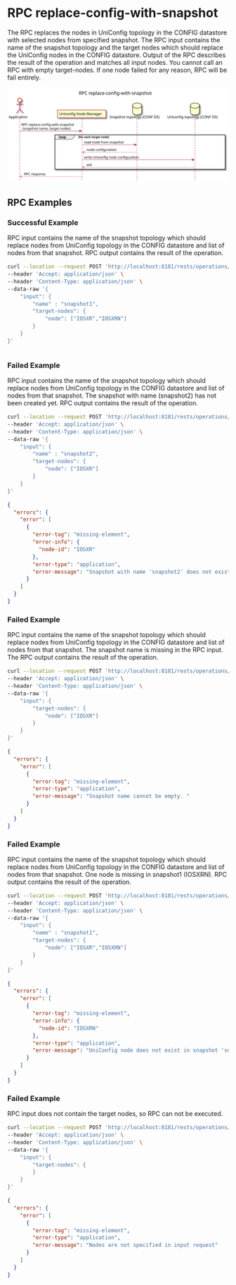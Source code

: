 # RPC replace-config-with-snapshot

The RPC replaces the nodes in UniConfig topology in the CONFIG datastore
with selected nodes from specified snapshot. The RPC input contains the
name of the snapshot topology and the target nodes which should replace
the UniConfig nodes in the CONFIG datastore. Output of the RPC describes
the result of the operation and matches all input nodes. You cannot call
an RPC with empty target-nodes. If one node failed for any reason, RPC
will be fail entirely.

![RPC replace-config-with-snapshot](RPC_replace-config-with-snapshot-RPC_replace_config_with_snapshot.svg)

## RPC Examples

### Successful Example

RPC input contains the name of the snapshot topology which should
replace nodes from UniConfig topology in the CONFIG datastore and list
of nodes from that snapshot. RPC output contains the result of the
operation.

```bash RPC Request
curl --location --request POST 'http://localhost:8181/rests/operations/snapshot-manager:replace-config-with-snapshot' \
--header 'Accept: application/json' \
--header 'Content-Type: application/json' \
--data-raw '{
    "input": {
        "name" : "snapshot1",
        "target-nodes": {
            "node": ["IOSXR","IOSXRN"]
        }
    }
}'
```

```RPC Response, Status: 204
```

### Failed Example

RPC input contains the name of the snapshot topology which should
replace nodes from UniConfig topology in the CONFIG datastore and list
of nodes from that snapshot. The snapshot with name (snapshot2) has not
been created yet. RPC output contains the result of the operation.

```bash RPC Request
curl --location --request POST 'http://localhost:8181/rests/operations/snapshot-manager:replace-config-with-snapshot' \
--header 'Accept: application/json' \
--header 'Content-Type: application/json' \
--data-raw '{
    "input": {
        "name" : "snapshot2",
        "target-nodes": {
            "node": ["IOSXR"]
        }
    }
}'
```

```json RPC Response, Status: 404
{
  "errors": {
    "error": [
      {
        "error-tag": "missing-element",
        "error-info": {
          "node-id": "IOSXR"
        },
        "error-type": "application",
        "error-message": "Snapshot with name 'snapshot2' does not exist."
      }
    ]
  }
}
```

### Failed Example

RPC input contains the name of the snapshot topology which should
replace nodes from UniConfig topology in the CONFIG datastore and list
of nodes from that snapshot. The snapshot name is missing in the RPC
input. The RPC output contains the result of the operation.

```bash RPC Request
curl --location --request POST 'http://localhost:8181/rests/operations/snapshot-manager:replace-config-with-snapshot' \
--header 'Accept: application/json' \
--header 'Content-Type: application/json' \
--data-raw '{
    "input": {
        "target-nodes": {
            "node": ["IOSXR"]
        }
    }
}'
```

```json RPC Response, Status: 400
{
  "errors": {
    "error": [
      {
        "error-tag": "missing-element",
        "error-type": "application",
        "error-message": "Snapshot name cannot be empty. "
      }
    ]
  }
}
```

### Failed Example

RPC input contains the name of the snapshot topology which should
replace nodes from UniConfig topology in the CONFIG datastore and list
of nodes from that snapshot. One node is missing in snapshot1 (IOSXRN).
RPC output contains the result of the operation.

```bash RPC Request
curl --location --request POST 'http://localhost:8181/rests/operations/snapshot-manager:replace-config-with-snapshot' \
--header 'Accept: application/json' \
--header 'Content-Type: application/json' \
--data-raw '{
    "input": {
        "name" : "snapshot1",
        "target-nodes": {
            "node": ["IOSXR","IOSXRN"]
        }
    }
}'
```

```json RPC Response, Status: 404
{
  "errors": {
    "error": [
      {
        "error-tag": "missing-element",
        "error-info": {
          "node-id": "IOSXRN"
        },
        "error-type": "application",
        "error-message": "UniConfig node does not exist in snapshot 'snapshot1'."
      }
    ]
  }
}
```

### Failed Example

RPC input does not contain the target nodes, so RPC can not be executed.

```bash RPC Request
curl --location --request POST 'http://localhost:8181/rests/operations/snapshot-manager:replace-config-with-snapshot' \
--header 'Accept: application/json' \
--header 'Content-Type: application/json' \
--data-raw '{
    "input": {
        "target-nodes": {
        }
    }
}'
```

```json RPC Response, Status: 400
{
  "errors": {
    "error": [
      {
        "error-tag": "missing-element",
        "error-type": "application",
        "error-message": "Nodes are not specified in input request"
      }
    ]
  }
}
```
